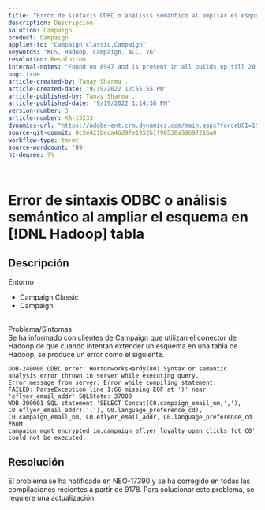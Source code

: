 ```yaml
---
title: "Error de sintaxis ODBC o análisis semántico al ampliar el esquema en [!DNL Hadoop] table"
description: Descripción
solution: Campaign
product: Campaign
applies-to: "Campaign Classic,Campaign"
keywords: "KCS, Hadoop, Campaign, ACC, V6"
resolution: Resolution
internal-notes: "Found on 8947 and is present in all builds up till 20.2.  Internal Support ticket: TK178548"
bug: true
article-created-by: Tanay Sharma .
article-created-date: "9/19/2022 12:55:55 PM"
article-published-by: Tanay Sharma .
article-published-date: "9/19/2022 1:14:38 PM"
version-number: 3
article-number: KA-15233
dynamics-url: "https://adobe-ent.crm.dynamics.com/main.aspx?forceUCI=1&pagetype=entityrecord&etn=knowledgearticle&id=9444595f-1a38-ed11-9db1-002248086735"
source-git-commit: 0c3e421beca46d9fe1952b1f98538a50697216a0
workflow-type: tm+mt
source-wordcount: '89'
ht-degree: 7%

---
```


# Error de sintaxis ODBC o análisis semántico al ampliar el esquema en [!DNL Hadoop] tabla

## Descripción

Entorno<br>
- Campaign Classic
- Campaign



<br>Problema/Síntomas<br>Se ha informado con clientes de Campaign que utilizan el conector de Hadoop de que cuando intentan extender un esquema en una tabla de Hadoop, se produce un error como el siguiente.<br>

```
ODB-240000 ODBC error: HortonworksHardy(80) Syntax or semantic analysis error thrown in server while executing query.
Error message from server: Error while compiling statement:
FAILED: ParseException line 1:66 missing EOF at ')' near 'eflyer_email_addr' SQLState: 37000
WDB-200001 SQL statement 'SELECT Concat(C0.campaign_email_nm,','), C0.eflyer_email_addr),','), C0.language_preference_cd), C0.campaign_email_nm, C0.eflyer_email_addr, C0.language_preference_cd FROM campaign_mgmt_encrypted_im.campaign_eflyer_loyalty_open_clicks_fct C0' could not be executed.
```



## Resolución


El problema se ha notificado en NEO-17390 y se ha corregido en todas las compilaciones recientes a partir de 9178. Para solucionar este problema, se requiere una actualización.
